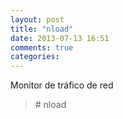 ```yaml
---
layout: post
title: "nload"
date: 2013-07-13 16:51
comments: true
categories: 
---
```

Monitor de tráfico de red

>\# nload	


